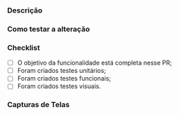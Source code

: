 ### Descrição
<!--
Nessa seção você precisa explicar todas as alterações do seu Pull Request.
Considere o máximo de informações possível, para que as pessoas tenham um contexto
suficiente ao fazer a revisão.
-->

### Como testar a alteração
<!-- 
Aqui você pode descrever os passos necessários e os requisitos para que
as pessoas que testarem na branch consigam visualizar as mudanças realizadas. 
-->

### Checklist

- [ ] O objetivo da funcionalidade está completa nesse PR;
- [ ] Foram criados testes unitários;
- [ ] Foram criados testes funcionais;
- [ ] Foram criados testes visuais.

### Capturas de Telas
<!-- Inclua capturas de telas demonstrando as mudanças realizadas. De preferência "antes/depois" -->